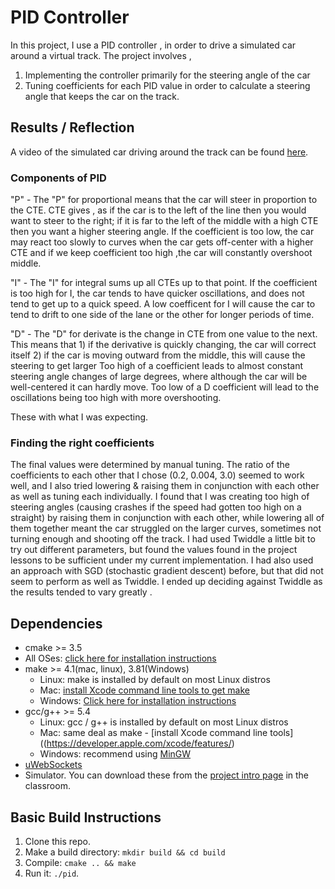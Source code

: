 # PID Controller 

In this  project, I use a  PID controller , in order to drive a simulated car around a virtual track. 
The project involves ,

1. Implementing the controller primarily for the steering angle of the car 
2. Tuning coefficients for each PID value in order to calculate a steering angle that keeps the car on the track.

## Results / Reflection

A video of the simulated car driving around the track can be found [here](https://github.com/shalaka7/udacity_project_9/blob/master/PID_Controller_Video.mp4).

### Components of PID

"P" - The "P" for proportional means that the car will steer in proportion to the CTE.  CTE gives , as if the car is to the 
left of the line then you would want to steer to the right; if it is far to the left of the middle with a high CTE then you want 
a higher steering angle. If the coefficient is too low, the car may react too slowly to curves when the car gets 
off-center with a higher CTE and if we keep coefficient too high ,the car will constantly overshoot middle.


"I" -  The "I" for integral sums up all CTEs up to that point. If the coefficient is too high for I, the car tends to have
quicker oscillations, and does not tend to get up to a quick speed. A low coefficent for I will cause the car to tend 
to drift to one side of the lane or the other for longer periods of time.


"D" - The "D" for derivate is the change in CTE from one value to the next. This means that 1) if the derivative is 
quickly changing, the car will correct itself 2) if the car is moving outward from the middle, this will cause the steering 
to get larger  Too high of a coefficient leads to almost constant steering angle changes of large degrees, where although
the car will be well-centered it can hardly move. Too low of a D coefficient will lead to the oscillations being too high 
with more overshooting.

These  with what I was expecting.

### Finding the right coefficients

The final values were determined by manual tuning. The ratio of the coefficients to each other that I chose (0.2, 0.004, 3.0) 
seemed to work well, and I also tried lowering & raising them in conjunction with each other as well as tuning each individually.
I found that I was creating too high of steering angles (causing crashes if the speed had gotten too high on a straight) by 
raising them in conjunction with each other, while lowering all of them together meant the car struggled on the larger
curves, sometimes not turning enough and shooting off the track.
I had used Twiddle a little bit to try out different parameters, but found the values found in the project lessons to be sufficient 
under my current implementation. I had also used an approach with SGD (stochastic gradient descent) before, but that 
did not seem to perform as well as Twiddle. I ended up deciding against Twiddle as the results tended to vary greatly .


## Dependencies

* cmake >= 3.5
 * All OSes: [click here for installation instructions](https://cmake.org/install/)
* make >= 4.1(mac, linux), 3.81(Windows)
  * Linux: make is installed by default on most Linux distros
  * Mac: [install Xcode command line tools to get make](https://developer.apple.com/xcode/features/)
  * Windows: [Click here for installation instructions](http://gnuwin32.sourceforge.net/packages/make.htm)
* gcc/g++ >= 5.4
  * Linux: gcc / g++ is installed by default on most Linux distros
  * Mac: same deal as make - [install Xcode command line tools]((https://developer.apple.com/xcode/features/)
  * Windows: recommend using [MinGW](http://www.mingw.org/)
* [uWebSockets](https://github.com/uWebSockets/uWebSockets)
* Simulator. You can download these from the [project intro page](https://github.com/udacity/self-driving-car-sim/releases) in the classroom.



## Basic Build Instructions

1. Clone this repo.
2. Make a build directory: `mkdir build && cd build`
3. Compile: `cmake .. && make`
4. Run it: `./pid`. 
